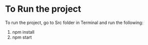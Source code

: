 # To Run the project

To run the project, go to Src folder in Terminal and run the following:
1. npm install
2. npm start